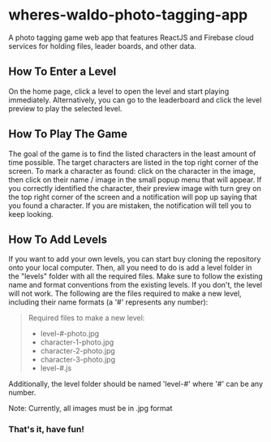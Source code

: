 # wheres-waldo-photo-tagging-app

A photo tagging game web app that features ReactJS and Firebase cloud services for holding files, leader boards, and other data.

## How To Enter a Level

On the home page, click a level to open the level and start playing immediately. Alternatively, you can go to the leaderboard and click the level preview to play the selected level. 

## How To Play The Game

The goal of the game is to find the listed characters in the least amount of time possible. The target characters are listed in the top right corner of the screen. To mark a character as found: click on the character in the image, then click on their name / image in the small popup menu that will appear. If you correctly identified the character, their preview image with turn grey on the top right corner of the screen and a notification will pop up saying that you found a character. If you are mistaken, the notification will tell you to keep looking.

## How To Add Levels

If you want to add your own levels, you can start buy cloning the repository onto your local computer. Then, all you need to do is add a level folder in the "levels" folder with all the required files. Make sure to follow the existing name and format conventions from the existing levels. If you don't, the level will not work. The following are the files required to make a new level, including their name formats (a '#' represents any number):

> Required files to make a new level:
> - level-#-photo.jpg
> - character-1-photo.jpg
> - character-2-photo.jpg
> - character-3-photo.jpg
> - level-#.js

Additionally, the level folder should be named 'level-#' where '#' can be any number.

Note: Currently, all images must be in .jpg format

### That's it, have fun!
